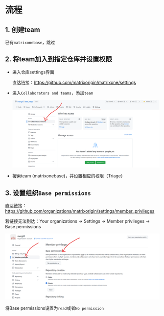 # 流程

## 1. 创建team

已有`matrixonebase`，跳过

## 2. 将team加入到指定仓库并设置权限

- 进入仓库settings界面

  直达链接：https://github.com/matrixorigin/matrixone/settings

- 进入`Collaborators and teams`，添加`team`

  ![cat](.imgs/%E6%B5%81%E7%A8%8B/cat.png)

- 搜索team (matrixonebase)，并设置相应的权限（Triage）

## 3. 设置组织`Base permissions`

直达链接：https://github.com/organizations/matrixorigin/settings/member_privileges

若链接无法到达：Your organizations $\rightarrow$ Settings $\rightarrow$ Member privileges $\rightarrow$ Base permissions

![image-20220720164715153](.imgs/%E6%B5%81%E7%A8%8B/image-20220720164715153.png)

将Base permissions设置为`read`或者`No permission`
